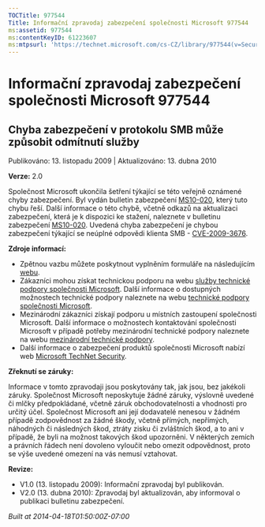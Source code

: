 ```yaml
---
TOCTitle: 977544
Title: Informační zpravodaj zabezpečení společnosti Microsoft 977544
ms:assetid: 977544
ms:contentKeyID: 61223607
ms:mtpsurl: 'https://technet.microsoft.com/cs-CZ/library/977544(v=Security.10)'
---
```


 

Informační zpravodaj zabezpečení společnosti Microsoft 977544
=============================================================

Chyba zabezpečení v protokolu SMB může způsobit odmítnutí služby
----------------------------------------------------------------

Publikováno: 13. listopadu 2009 | Aktualizováno: 13. dubna 2010

**Verze:** 2.0

Společnost Microsoft ukončila šetření týkající se této veřejně oznámené chyby zabezpečení. Byl vydán bulletin zabezpečení [MS10-020](http://go.microsoft.com/fwlink/?linkid=184663), který tuto chybu řeší. Další informace o této chybě, včetně odkazů na aktualizaci zabezpečení, která je k dispozici ke stažení, naleznete v bulletinu zabezpečení [MS10-020](http://go.microsoft.com/fwlink/?linkid=184663). Uvedená chyba zabezpečení je chybou zabezpečení týkající se neúplné odpovědi klienta SMB - [CVE-2009-3676](http://www.cve.mitre.org/cgi-bin/cvename.cgi?name=cve-2009-3676).

**Zdroje informací:**

-   Zpětnou vazbu můžete poskytnout vyplněním formuláře na následujícím [webu](https://support.microsoft.com/common/survey.aspx?scid=sw;en;1257&amp;showpage=1&amp;ws=technet&amp;sd=tech).
-   Zákazníci mohou získat technickou podporu na webu [služby technické podpory společnosti Microsoft](http://go.microsoft.com/fwlink/?linkid=21131). Další informace o dostupných možnostech technické podpory naleznete na webu [technické podpory společnosti Microsoft](http://support.microsoft.com/).
-   Mezinárodní zákazníci získají podporu u místních zastoupení společnosti Microsoft. Další informace o možnostech kontaktování společnosti Microsoft v případě potřeby mezinárodní technické podpory naleznete na webu [mezinárodní technické podpory](http://go.microsoft.com/fwlink/?linkid=21155).
-   Další informace o zabezpečení produktů společnosti Microsoft nabízí web [Microsoft TechNet Security](http://go.microsoft.com/fwlink/?linkid=21132).

**Zřeknutí se záruky:**

Informace v tomto zpravodaji jsou poskytovány tak, jak jsou, bez jakékoli záruky. Společnost Microsoft neposkytuje žádné záruky, výslovně uvedené či mlčky předpokládané, včetně záruk obchodovatelnosti a vhodnosti pro určitý účel. Společnost Microsoft ani její dodavatelé nenesou v žádném případě zodpovědnost za žádné škody, včetně přímých, nepřímých, náhodných či následných škod, ztráty zisku či zvláštních škod, a to ani v případě, že byli na možnost takových škod upozorněni. V některých zemích a právních řádech není dovoleno vyloučit nebo omezit odpovědnost, proto se výše uvedené omezení na vás nemusí vztahovat.

**Revize:**

-   V1.0 (13. listopadu 2009): Informační zpravodaj byl publikován.
-   V2.0 (13. dubna 2010): Zpravodaj byl aktualizován, aby informoval o publikaci bulletinu zabezpečení.

*Built at 2014-04-18T01:50:00Z-07:00*
